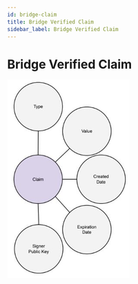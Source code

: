 ```yaml
---
id: bridge-claim
title: Bridge Verified Claim
sidebar_label: Bridge Verified Claim
---
```


# Bridge Verified Claim
<img src='https://github.com/bridge-protocol/bridge-protocol-js/blob/ethereum-publishing/docs/images/model-claim.jpg?raw=true'>
